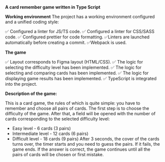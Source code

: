 **A card remember game written in Type Script**

**Working environment**
The project has a working environment configured and a unified coding style:
 
✅ Configured a linter for JS/TS code.
✅ Configured a linter for CSS/SASS code.
✅ Configured prettier for code formatting.
✅Linters are launched automatically before creating a commit.
✅Webpack is used.

**The game**

✅ Layout corresponds to Figma layout (HTML/CSS).
✅ The logic for selecting the difficulty level has been implemented.
✅ The logic for selecting and comparing cards has been implemented.
✅ The logic for displaying game results has been implemented.
✅ TypeScript is integrated into the project.

**Description of the game:**

This is a card game, the rules of which is quite simple: you have to remember and choose all pairs of cards.
The first step is to choose the difficulty of the game. After that, a field will be opened with the number of cards corresponding to the selected difficulty level:
- Easy level - 6 cards (3 pairs)
- Intermediate level - 12 cards (6 pairs)
- Difficult level - 18 cards (9 pairs)
   After 3 seconds, the cover of the cards turns over, the timer starts and you need to guess the pairs. 
If it fails, the game ends. If the answer is correct, the game continues until all the pairs of cards will be chosen or first mistake.
